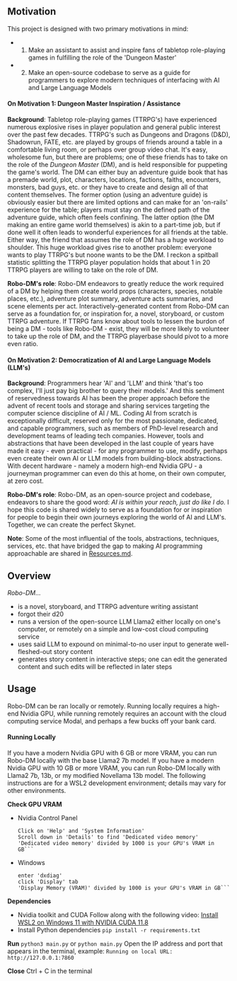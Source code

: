 ## Motivation

This project is designed with two primary motivations in mind:
- 1. Make an assistant to assist and inspire fans of tabletop role-playing games in fulfilling the role of the 'Dungeon Master'
- 2. Make an open-source codebase to serve as a guide for programmers to explore modern techniques of interfacing with AI and Large Language Models

#### On Motivation 1: Dungeon Master Inspiration / Assistance

**Background**: Tabletop role-playing games (TTRPG's) have experienced numerous explosive rises in player population and general public interest
over the past few decades. TTRPG's such as Dungeons and Dragons (D&D), Shadowrun, FATE, etc. are played by groups of friends around a table in a
comfortable living room, or perhaps over group video chat. It's easy, wholesome fun, but there are problems; one of these friends has to take on
the role of the *Dungeon Master* (DM), and is held responsible for puppeting the game's world. The DM can either buy an adventure guide book that
has a premade world, plot, characters, locations, factions, faiths, encounters, monsters, bad guys, etc. or they have to create and design all of
that content themselves. The former option (using an adventure guide) is obviously easier but there are limited options and can make for an
'on-rails' experience for the table; players must stay on the defined path of the adventure guide, which often feels confining. The latter option
(the DM making an entire game world themselves) is akin to a part-time job, but if done well it often leads to wonderful experiences for all
friends at the table. Either way, the friend that assumes the role of DM has a huge workload to shoulder. This huge workload gives rise to another
problem: everyone wants to play TTRPG's but noone wants to be the DM. I reckon a spitball statistic splitting the TTRPG player population holds
that about 1 in 20 TTRPG players are willing to take on the role of DM.

**Robo-DM's role**: Robo-DM endeavors to greatly reduce the work required of a DM by helping them create world props (characters, species, notable
places, etc.), adventure plot summary, adventure acts summaries, and scene elements per act. Interactively-generated content from Robo-DM can serve
as a foundation for, or inspiration for, a novel, storyboard, or custom TTRPG adventure. If TTRPG fans know about tools to lessen the burdon of
being a DM - tools like Robo-DM - exist, they will be more likely to volunteer to take up the role of DM, and the TTRPG playerbase should pivot to
a more even ratio.

#### On Motivation 2: Democratization of AI and Large Language Models (LLM's)

**Background**: Programmers hear 'AI' and 'LLM' and think 'that's too complex, I'll just pay big brother to query their models.' And this sentiment
of reservedness towards AI has been the proper approach before the advent of recent tools and storage and sharing services targeting the computer
science discipline of AI / ML. Coding AI from scratch is exceptionally difficult, reserved only for the most passionate, dedicated, and capable
programmers, such as members of PhD-level research and development teams of leading tech companies. However, tools and abstractions that have been
developed in the last couple of years have made it easy - even practical - for any programmer to use, modify, perhaps even create their own AI or
LLM models from building-block abstractions. With decent hardware - namely a modern high-end Nvidia GPU - a journeyman programmer can even do this
at home, on their own computer, at zero cost.

**Robo-DM's role**: Robo-DM, as an open-source project and codebase, endeavors to share the good word: *AI is within your reach, just do like I do.*
I hope this code is shared widely to serve as a foundation for or inspiration for people to begin their own journeys exploring the world of AI and
LLM's. Together, we can create the perfect Skynet.

**Note**: Some of the most influential of the tools, abstractions, techniques, services, etc. that have bridged the gap to making AI programming
approachable are shared in [Resources.md](Resources.md).


## Overview

*Robo-DM...*
- is a novel, storyboard, and TTRPG adventure writing assistant
- forgot their d20
- runs a version of the open-source LLM Llama2 either locally on one's computer, or remotely on a simple and low-cost cloud computing service
- uses said LLM to expound on minimal-to-no user input to generate well-fleshed-out story content
- generates story content in interactive steps; one can edit the generated content and such edits will be reflected in later steps


## Usage

Robo-DM can be ran locally or remotely. Running locally requires a high-end Nvidia GPU, while running remotely requires an account with the cloud
computing service Modal, and perhaps a few bucks off your bank card.

#### Running Locally

If you have a modern Nvidia GPU with 6 GB or more VRAM, you can run Robo-DM locally with the base Llama2 7b model.
If you have a modern Nvidia GPU with 10 GB or more VRAM, you can run Robo-DM locally with Llama2 7b, 13b, or my modified Novellama 13b model.
The following instructions are for a WSL2 development environment; details may vary for other environments.

**Check GPU VRAM**
- Nvidia Control Panel
    ```Open Nvidia Control Panel
    Click on 'Help' and 'System Information'
    Scroll down in 'Details' to find 'Dedicated video memory'
    'Dedicated video memory' divided by 1000 is your GPU's VRAM in GB```
- Windows
    ```Ctrl + R to open Run
    enter 'dxdiag'
    click 'Display' tab
    'Display Memory (VRAM)' divided by 1000 is your GPU's VRAM in GB```

**Dependencies**
- Nvidia toolkit and CUDA
    Follow along with the following video: [Install WSL2 on Windows 11 with NVIDIA CUDA 11.8](https://www.youtube.com/watch?v=1HzYU2_t3yc)
- Install Python dependencies
    ```pip install -r requirements.txt```

**Run**
```python3 main.py```
    or
```python main.py```
Open the IP address and port that appears in the terminal, example:
```Running on local URL:  http://127.0.0.1:7860```

**Close**
Ctrl + C in the terminal


